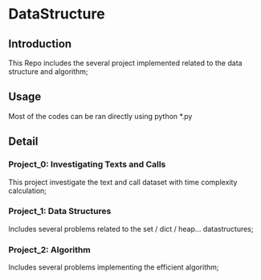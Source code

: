 # DataStructure

## Introduction

This Repo includes the several project implemented related to the data structure and algorithm;

## Usage

Most of the codes can be ran directly using python *.py

## Detail

### Project_0: Investigating Texts and Calls

This project investigate the text and call dataset with time complexity calculation;

### Project_1: Data Structures

Includes several problems related to the set / dict / heap... datastructures;

### Project_2: Algorithm

Includes several problems implementing the efficient algorithm;




